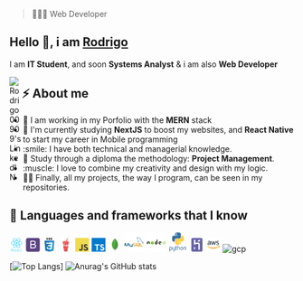 > 👨🏻‍💻 Web Developer

<h2>Hello 👋, i am <a href="#">Rodrigo</a></h2>
<p>I am <strong>IT Student</strong>, and soon <strong>Systems Analyst</strong> & i am also <strong>Web Developer</strong></p>

<a href="https://www.linkedin.com/in/torresmessenzani/">
  <img align="left" alt="Rodrigo00909's LinkedIN" width="22px" src="https://raw.githubusercontent.com/peterthehan/peterthehan/master/assets/linkedin.svg" />
</a>


<h2>⚡️ About me</h2>
<ul>
<li>🔭 I am working in my Porfolio with the <strong>MERN</strong> stack</li>

<li>📝 I'm currently studying <strong>NextJS</strong> to boost my websites, and <strong>React Native</strong> to start my career in Mobile programming</li>

<li>:smile: I have both technical and managerial knowledge.</li>

<li>🧐 Study through a diploma the methodology: <strong>Project Management</strong>.</li>

<li>:muscle: I love to combine my creativity and design with my logic.</li>

<li>👨‍💻 Finally, all my projects, the way I program, can be seen in my repositories.</li>
</ul>


<h2>🚀 Languages and frameworks that I know</h2>
<p align="left">
<img src="https://raw.githubusercontent.com/devicons/devicon/master/icons/react/react-original-wordmark.svg" alt="react" width="25" height="25" />
<img src="https://raw.githubusercontent.com/devicons/devicon/master/icons/bootstrap/bootstrap-plain.svg" alt="bootstrap" width="25" height="25" />
<img src="https://raw.githubusercontent.com/devicons/devicon/master/icons/css3/css3-original-wordmark.svg" alt="css3" width="25" height="25" />
<img src="https://raw.githubusercontent.com/devicons/devicon/master/icons/gulp/gulp-plain.svg" alt="gulp" width="25" height="25" />
<img src="https://raw.githubusercontent.com/devicons/devicon/master/icons/javascript/javascript-original.svg" alt="javascript" width="25" height="25" />
<img src="https://raw.githubusercontent.com/devicons/devicon/master/icons/typescript/typescript-original.svg" alt="typescript" width="25" height="25" />
<img src="https://raw.githubusercontent.com/devicons/devicon/master/icons/mongodb/mongodb-original.svg" alt="mongodb" width="25" height="25" />
<img src="https://raw.githubusercontent.com/devicons/devicon/master/icons/mysql/mysql-original-wordmark.svg" alt="mysql" width="35" height="35" />
<img src="https://raw.githubusercontent.com/devicons/devicon/master/icons/nodejs/nodejs-original-wordmark.svg" alt="nodejs" width="35" height="35" />
<img src="https://raw.githubusercontent.com/devicons/devicon/master/icons/python/python-original-wordmark.svg" alt="python" width="35" height="35" />
<img src="https://raw.githubusercontent.com/devicons/devicon/master/icons/heroku/heroku-plain.svg" alt="heroku" width="25" height="25" />
<img src="https://raw.githubusercontent.com/github/explore/80688e429a7d4ef2fca1e82350fe8e3517d3494d/topics/aws/aws.png" alt="aws" width="25" height="25" />
<img src="https://www.vectorlogo.zone/logos/google_cloud/google_cloud-icon.svg" alt="gcp" width="25" height="25" />
</p>


[![Top Langs](https://github-readme-stats.vercel.app/api/top-langs/?username=rodrigo00909&layout=compact)]
<img align="right">![Anurag's GitHub stats](https://github-readme-stats.vercel.app/api?username=rodrigo00909&hide=stars,issues&theme=default)</img>

